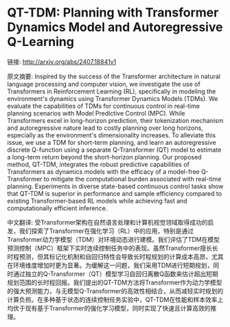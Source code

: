 # QT-TDM: Planning with Transformer Dynamics Model and Autoregressive Q-Learning

链接: http://arxiv.org/abs/2407.18841v1

原文摘要:
Inspired by the success of the Transformer architecture in natural language
processing and computer vision, we investigate the use of Transformers in
Reinforcement Learning (RL), specifically in modeling the environment's
dynamics using Transformer Dynamics Models (TDMs). We evaluate the capabilities
of TDMs for continuous control in real-time planning scenarios with Model
Predictive Control (MPC). While Transformers excel in long-horizon prediction,
their tokenization mechanism and autoregressive nature lead to costly planning
over long horizons, especially as the environment's dimensionality increases.
To alleviate this issue, we use a TDM for short-term planning, and learn an
autoregressive discrete Q-function using a separate Q-Transformer (QT) model to
estimate a long-term return beyond the short-horizon planning. Our proposed
method, QT-TDM, integrates the robust predictive capabilities of Transformers
as dynamics models with the efficacy of a model-free Q-Transformer to mitigate
the computational burden associated with real-time planning. Experiments in
diverse state-based continuous control tasks show that QT-TDM is superior in
performance and sample efficiency compared to existing Transformer-based RL
models while achieving fast and computationally efficient inference.

中文翻译:
受Transformer架构在自然语言处理和计算机视觉领域取得成功的启发，我们探索了Transformer在强化学习（RL）中的应用，特别是通过Transformer动力学模型（TDM）对环境动态进行建模。我们评估了TDM在模型预测控制（MPC）框架下实时连续控制任务中的表现。虽然Transformer擅长长时程预测，但其标记化机制和自回归特性会导致长时程规划的计算成本高昂，尤其在环境维度增加时更为显著。为缓解这一问题，我们采用TDM进行短期规划，同时通过独立的Q-Transformer（QT）模型学习自回归离散Q函数来估计超出短期规划范围的长时程回报。我们提出的QT-TDM方法将Transformer作为动力学模型的强大预测能力，与无模型Q-Transformer的高效性相结合，从而减轻实时规划的计算负担。在多种基于状态的连续控制任务实验中，QT-TDM在性能和样本效率上均优于现有基于Transformer的强化学习模型，同时实现了快速且计算高效的推理。
